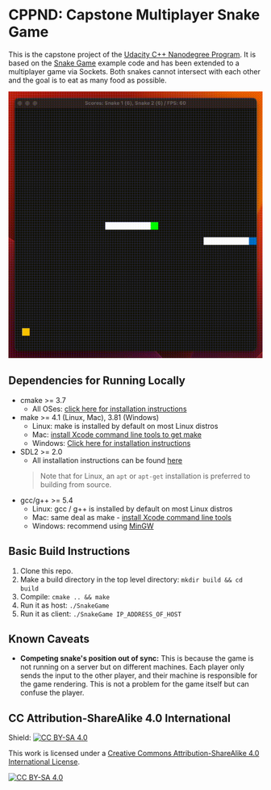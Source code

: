 # CPPND: Capstone Multiplayer Snake Game

This is the capstone project of the [Udacity C++ Nanodegree Program](https://www.udacity.com/course/c-plus-plus-nanodegree--nd213). 
It is based on the [Snake Game](https://github.com/udacity/CppND-Capstone-Snake-Game) example code and has been extended to a multiplayer game via Sockets.
Both snakes cannot intersect with each other and the goal is to eat as many food as possible.

<img src="snake_game_mp.gif"/>

## Dependencies for Running Locally
* cmake >= 3.7
  * All OSes: [click here for installation instructions](https://cmake.org/install/)
* make >= 4.1 (Linux, Mac), 3.81 (Windows)
  * Linux: make is installed by default on most Linux distros
  * Mac: [install Xcode command line tools to get make](https://developer.apple.com/xcode/features/)
  * Windows: [Click here for installation instructions](http://gnuwin32.sourceforge.net/packages/make.htm)
* SDL2 >= 2.0
  * All installation instructions can be found [here](https://wiki.libsdl.org/Installation)
  >Note that for Linux, an `apt` or `apt-get` installation is preferred to building from source. 
* gcc/g++ >= 5.4
  * Linux: gcc / g++ is installed by default on most Linux distros
  * Mac: same deal as make - [install Xcode command line tools](https://developer.apple.com/xcode/features/)
  * Windows: recommend using [MinGW](http://www.mingw.org/)

## Basic Build Instructions

1. Clone this repo.
2. Make a build directory in the top level directory: `mkdir build && cd build`
3. Compile: `cmake .. && make`
4. Run it as host: `./SnakeGame`
5. Run it as client: `./SnakeGame IP_ADDRESS_OF_HOST`


## Known Caveats
* **Competing snake's position out of sync:** This is because the game is not running on a server but on different machines. Each player only sends the input to the other player, and their machine is responsible for the game rendering. This is not a problem for the game itself but can confuse the player.


## CC Attribution-ShareAlike 4.0 International

Shield: [![CC BY-SA 4.0][cc-by-sa-shield]][cc-by-sa]

This work is licensed under a
[Creative Commons Attribution-ShareAlike 4.0 International License][cc-by-sa].

[![CC BY-SA 4.0][cc-by-sa-image]][cc-by-sa]

[cc-by-sa]: http://creativecommons.org/licenses/by-sa/4.0/
[cc-by-sa-image]: https://licensebuttons.net/l/by-sa/4.0/88x31.png
[cc-by-sa-shield]: https://img.shields.io/badge/License-CC%20BY--SA%204.0-lightgrey.svg
